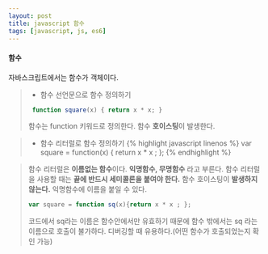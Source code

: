 ```yaml
---
layout: post
title: javascript 함수
tags: [javascript, js, es6]
---
```


#### 함수

자바스크립트에서는 함수가 객체이다.

> * 함수 선언문으로 함수 정의하기
> ```javascript
>  function square(x) { return x * x; }
> ```
> 함수는 function 키워드로 정의한다.
> 함수 **호이스팅**이 발생한다.

> * 함수 리터럴로 함수 정의하기
{% highlight javascript linenos %}
var square = function(x) { 
    return x * x ; 
  };
{% endhighlight %}

> 함수 리터럴은 **이름없는 함수**이다. 
> **익명함수, 무명함수** 라고 부른다.
> 함수 리터럴을 사용할 때는 **끝에 반드시 세미콜론을 붙여야 한다.**
> 함수 호이스팅이 __발생하지 않는다.__
> 익명함수에 이름을 붙일 수 있다.
> ```javascript
> var square = function sq(x){return x * x ; };
> ```
> 코드에서 sq라는 이름은 함수안에서만 유효하기 때문에 함수 밖에서는
> sq 라는 이름으로 호출이 불가하다.
> 디버깅할 때 유용하다.(어떤 함수가 호출되었는지 확인 가능)
